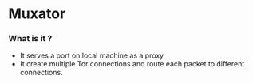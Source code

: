 # Muxator

### What is it ?
* It serves a port on local machine as a proxy
* It create multiple Tor connections and route each packet to different connections.
